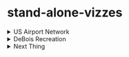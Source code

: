 # stand-alone-vizzes

<details>

<summary> US Airport Network </summary>  
</br>

[Interactive network visualization](https://meglin234.github.io/stand-alone-vizzes/US_Airport_Network/index.html) highlighting the betweenness centrality of the Anchorage airport, made with Gephi. 

</details>


<details>

<summary> DeBois Recreation </summary>  
</br>

[Recreation](https://github.com/meglin234/stand-alone-vizzes/tree/main/DeBois_Recreation) of W. E. B. DeBois' original "Comparative Increase of White and Colored Population of Georgia" visualization using ggplot in R. 

<p align="center">
  <img src="DeBois_Recreation/DeBois_Original.png" width="49%" title="Original">
  <img src="DeBois_Recreation/DeBois_Recreation.png" width="49%" alt="Recreation">
</p>

</details>


<details>
<summary> Next Thing </summary>  
</br>

[link](https://github.com/meglin234/stand-alone-vizzes/tree/main/DeBois_Recreation) 

<p align="center">
  <img src="DeBois_Recreation/DeBois_Original.png" width="49%" title="Original">
  <img src="DeBois_Recreation/DeBois_Recreation.png" width="49%" alt="Recreation">
</p>

</details>
